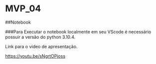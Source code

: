 # MVP_04

##Notebook

###Para Executar o notebook localmente em seu VScode é necessário possuir a versão do python 3.10.4.

Link para o vídeo de apresentação.

https://youtu.be/sNgrtOPjoss
